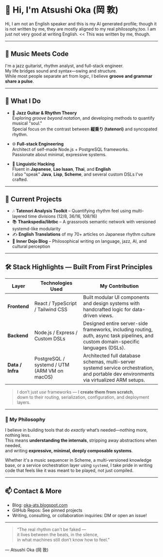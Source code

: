 # 👋 Hi, I'm Atsushi Oka (岡 敦)

Hi, I am not an English speaker and this is my AI generated profile; though it is not written by me, they are mostly aligned to my real philosophy,too. I am just not very good at writing English. << This was written by me, though.

---

## 🎸 Music Meets Code

I'm a jazz guitarist, rhythm analyst, and full-stack engineer.  
My life bridges sound and syntax—swing and structure.  
While most people separate art from logic, I believe **groove and grammar share a pulse**.

---

## 🧠 What I Do

- 🎵 **Jazz Guitar & Rhythm Theory**  
  Exploring *groove beyond notation*, and developing methods to quantify musical "soul."  
  Special focus on the contrast between **縦乗り (tatenori)** and syncopated rhythm.

- 🌐 **Full-stack Engineering**  
  Architect of self-made Node.js + PostgreSQL frameworks.  
  Passionate about minimal, expressive systems.  

- 💬 **Linguistic Hacking**  
  Fluent in **Japanese**, **Lao Isaan**, **Thai**, and **English**  
  I also "speak" **Java**, **Lisp**, **Scheme**, and several custom DSLs I've crafted.

---

## 🔬 Current Projects

- 🎶 **Tatenori Analysis Toolkit** – Quantifying rhythm feel using multi-layered time divisions (12/8, 36/16, 108/16)  
- 📚 **Thankspedia/libtbc** – A grassroots semantic network with versioned systemd-like modularity  
- ✍️ **English Translations** of my 70+ articles on Japanese rhythm culture  
- 🧵 **Inner Dojo Blog** – Philosophical writing on language, jazz, AI, and cultural perception

---

## 🛠️ Stack Highlights — Built From First Principles

| Layer         | Technologies Used           | My Contribution                    |
|---------------|------------------------------|-------------------------------------|
| **Frontend**  | React / TypeScript / Tailwind CSS | Built modular UI components and design systems with handcrafted logic for data-driven views. |
| **Backend**   | Node.js / Express / Custom DSLs | Designed entire server-side frameworks, including routing, auth, async task pipelines, and custom domain-specific languages (DSLs). |
| **Data / Infra** | PostgreSQL / systemd / UTM (ARM VM on macOS) | Architected full database schemas, multi-server systemd service orchestration, and portable dev environments via virtualized ARM setups. |

> I don’t just *use* frameworks — I **create them from scratch**,  
> down to their routing, serialization, configuration, and deployment layers.

---

### 🧱 My Philosophy

I believe in building tools that do *exactly* what’s needed—nothing more, nothing less.  
This means **understanding the internals**, stripping away abstractions when needed,  
and writing **expressive, minimal, deeply composable systems**.

Whether it's a music sequencer in Scheme, a multi-versioned knowledge base, or a service orchestration layer using `systemd`,   I take pride in writing code that feels like it was meant to be played, not just compiled.


---

## 📫 Contact & More

- Blog: [oka-ats.blogspot.com](https://oka-ats.blogspot.com)
- GitHub Repos: See pinned projects
- Writing, consulting, or collaboration inquiries: DM or open an issue!

---

> “The real rhythm can't be faked —  
> it lives between the beats, in the silence,  
> in what machines still don’t know how to feel.”

— Atsushi Oka (岡 敦)

